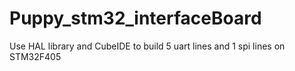 # Puppy_stm32_interfaceBoard
Use HAL library and CubeIDE to build 5 uart lines and 1 spi lines on STM32F405 
